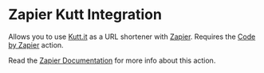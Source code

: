 # Zapier Kutt Integration

Allows you to use [Kutt.it](https://github.com/TheDevs-Network/kutt) as a URL shortener with [Zapier](https://zapier.com/). Requires the [Code by Zapier](https://zapier.com/apps/code/integrations) action.

Read the [Zapier Documentation](https://zapier.com/help/create/code-webhooks/use-javascript-code-in-zaps) for more info about this action.
